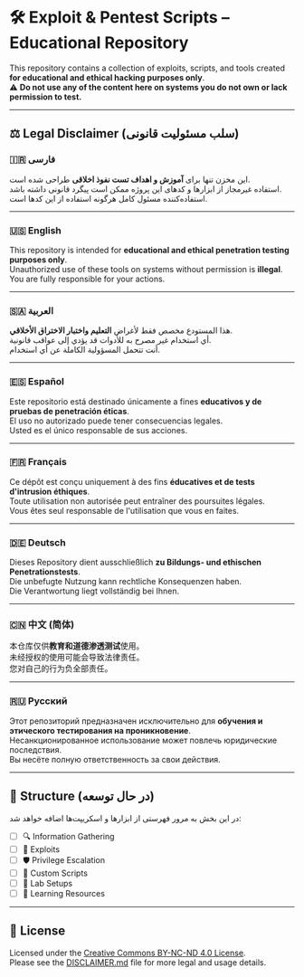 # 🛠️ Exploit & Pentest Scripts – Educational Repository

This repository contains a collection of exploits, scripts, and tools created **for educational and ethical hacking purposes only**.  
⚠️ **Do not use any of the content here on systems you do not own or lack permission to test.**

---

## ⚖️ Legal Disclaimer (سلب مسئولیت قانونی)

### 🇮🇷 فارسی
این مخزن تنها برای **آموزش و اهداف تست نفوذ اخلاقی** طراحی شده است.  
استفاده غیرمجاز از ابزارها و کدهای این پروژه ممکن است پیگرد قانونی داشته باشد.  
استفاده‌کننده مسئول کامل هرگونه استفاده از این کدها است.

---

### 🇺🇸 English
This repository is intended for **educational and ethical penetration testing purposes only**.  
Unauthorized use of these tools on systems without permission is **illegal**.  
You are fully responsible for your actions.

---

### 🇸🇦 العربية
هذا المستودع مخصص فقط لأغراض **التعليم واختبار الاختراق الأخلاقي**.  
أي استخدام غير مصرح به للأدوات قد يؤدي إلى عواقب قانونية.  
أنت تتحمل المسؤولية الكاملة عن أي استخدام.

---

### 🇪🇸 Español
Este repositorio está destinado únicamente a fines **educativos y de pruebas de penetración éticas**.  
El uso no autorizado puede tener consecuencias legales.  
Usted es el único responsable de sus acciones.

---

### 🇫🇷 Français
Ce dépôt est conçu uniquement à des fins **éducatives et de tests d'intrusion éthiques**.  
Toute utilisation non autorisée peut entraîner des poursuites légales.  
Vous êtes seul responsable de l'utilisation que vous en faites.

---

### 🇩🇪 Deutsch
Dieses Repository dient ausschließlich **zu Bildungs- und ethischen Penetrationstests**.  
Die unbefugte Nutzung kann rechtliche Konsequenzen haben.  
Die Verantwortung liegt vollständig bei Ihnen.

---

### 🇨🇳 中文 (简体)
本仓库仅供**教育和道德渗透测试**使用。  
未经授权的使用可能会导致法律责任。  
您对自己的行为负全部责任。

---

### 🇷🇺 Русский
Этот репозиторий предназначен исключительно для **обучения и этического тестирования на проникновение**.  
Несанкционированное использование может повлечь юридические последствия.  
Вы несёте полную ответственность за свои действия.

---

## 📁 Structure (در حال توسعه)

در این بخش به مرور فهرستی از ابزارها و اسکریپت‌ها اضافه خواهد شد:

- [ ] 🔍 Information Gathering
- [ ] 💉 Exploits
- [ ] 🛡️ Privilege Escalation
- [ ] 📜 Custom Scripts
- [ ] 🧪 Lab Setups
- [ ] 📘 Learning Resources

---

## 📜 License

Licensed under the [Creative Commons BY-NC-ND 4.0 License](LICENSE).  
Please see the [DISCLAIMER.md](DISCLAIMER.md) file for more legal and usage details.
